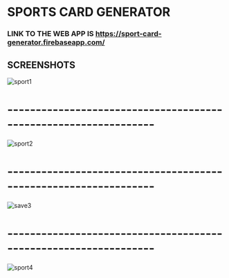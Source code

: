 
# SPORTS CARD GENERATOR

### LINK TO THE WEB APP IS https://sport-card-generator.firebaseapp.com/

## SCREENSHOTS

![sport1](https://user-images.githubusercontent.com/39148476/50405106-f6b50e00-07d5-11e9-8b5f-d67351b980d3.PNG)
# ----------------------------------------------------------------
![sport2](https://user-images.githubusercontent.com/39148476/50405107-f7e63b00-07d5-11e9-81da-9e877743ccb0.PNG)
# ----------------------------------------------------------------
![save3](https://user-images.githubusercontent.com/39148476/50405109-f87ed180-07d5-11e9-8e70-f38353343b9c.PNG)
# ----------------------------------------------------------------
![sport4](https://user-images.githubusercontent.com/39148476/50405105-f61c7780-07d5-11e9-9b97-6a1030a47363.PNG)
